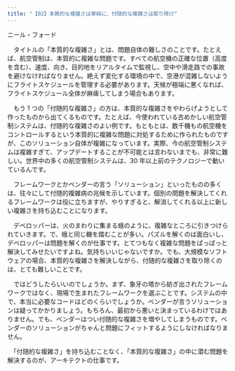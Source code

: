 ```yaml
---
title: "【02】本質的な複雑さは単純に、付随的な複雑さは取り除け"
---
```



ニール・フォード


　タイトルの「本質的な複雑さ」とは、問題自体の難しさのことです。たとえば、航空管制は、本質的に複雑な問題です。すべての航空機の正確な位置（高度を含む）、速度、向き、目的地をリアルタイムで監視し、空中や滑走路での事故を避けなければなりません。絶えず変化する環境の中で、空港が混雑しないようにフライトスケジュールを管理する必要があります。天候が極端に悪くなれば、フライトスケジュール全体が麻痺してしまう場合もあります。

　もう 1 つの「付随的な複雑さ」の方は、本質的な複雑さをやわらげようとして作ったものから出てくるものです。たとえば、今使われている古めかしい航空管制システムは、付随的な複雑さのよい例です。もともとは、数千機もの航空機をコントロールするという本質的に複雑な問題に対処するために作られたものですが、このソリューション自体が複雑になっています。実際、今の航空管制システムは複雑すぎて、アップデートすることが不可能とは言わないまでも、非常に難しい。世界中の多くの航空管制システムは、30 年以上前のテクノロジーで動いているんです。

　フレームワークとかベンダーの言う「ソリューション」といったものの多くは、往々にして付随的複雑病の兆候を示しています。個別の問題を解決してくれるフレームワークは役に立ちますが、やりすぎると、解消してくれる以上に新しい複雑さを持ち込むことになります。

　デベロッパーは、火のまわりに集まる蛾のように、複雑なところに引きつけられていきます。で、蛾と同じ轍を踏むことが多い。パズルを解くのは面白いし、デベロッパーは問題を解くのが仕事です。とてつもなく複雑な問題をぱっぱっと解決してみせたいですよね。気持ちいいじゃないですか。でも、大規模なソフトウェアの場合、本質的な複雑さを解決しながら、付随的な複雑さを取り除くのは、とても難しいことです。

　ではどうしたらいいのでしょうか。まず、象牙の塔から紡ぎ出されたフレームワークではなく、現場で生まれたフレームワークを選ぶことです。システムの中で、本当に必要なコードはどのくらいでしょうか。ベンダーが言うソリューションは疑ってかかりましょう。もちろん、最初から悪いと決まっているわけではありません。でも、ベンダーはつい付随的な複雑さを増やしてしまうものです。ベンダーのソリューションがちゃんと問題にフィットするようにしなければなりません。

　「付随的な複雑さ」を持ち込むことなく、「本質的な複雑さ」の中に潜む問題を解決するのが、アーキテクトの仕事です。
